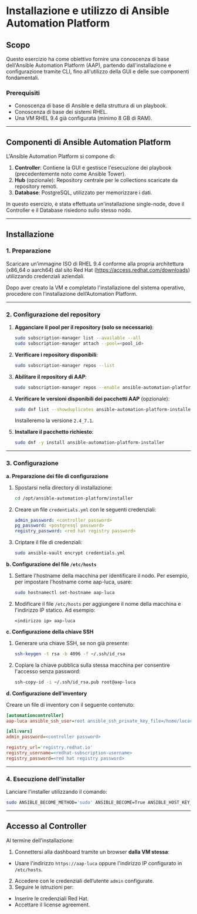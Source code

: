 # Installazione e utilizzo di Ansible Automation Platform

## Scopo
Questo esercizio ha come obiettivo fornire una conoscenza di base dell'Ansible Automation Platform (AAP), partendo dall'installazione e configurazione tramite CLI, fino all'utilizzo della GUI e delle sue componenti fondamentali.

### Prerequisiti
- Conoscenza di base di Ansible e della struttura di un playbook.
- Conoscenza di base dei sistemi RHEL.
- Una VM RHEL 9.4 già configurata (minimo 8 GB di RAM).

---

## Componenti di Ansible Automation Platform
L'Ansible Automation Platform si compone di:
1. **Controller**: Contiene la GUI e gestisce l'esecuzione dei playbook (precedentemente noto come Ansible Tower).
2. **Hub** (opzionale): Repository centrale per le collections scaricate da repository remoti.
3. **Database**: PostgreSQL, utilizzato per memorizzare i dati.

In questo esercizio, è stata effettuata un'installazione single-node, dove il Controller e il Database risiedono sullo stesso nodo.

---

## Installazione

### 1. Preparazione
Scaricare un’immagine ISO di RHEL 9.4 conforme alla propria architettura (x86_64 o aarch64) dal sito Red Hat (https://access.redhat.com/downloads) utilizzando credenziali aziendali. 

Dopo aver creato la VM e completato l'installazione del sistema operativo, procedere con l’installazione dell’Automation Platform.

---

### 2. Configurazione del repository
1. **Agganciare il pool per il repository (solo se necessario)**:
   ```bash
   sudo subscription-manager list --available --all
   sudo subscription-manager attach --pool=<pool_id>
   ```

2. **Verificare i repository disponibili**:
   ```bash
   sudo subscription-manager repos --list
   ```

3. **Abilitare il repository di AAP**:
   ```bash
   sudo subscription-manager repos --enable ansible-automation-platform-2.4-for-rhel-9-x86_64-rpms
   ```

4. **Verificare le versioni disponibili dei pacchetti AAP** (opzionale):
   ```bash
   sudo dnf list --showduplicates ansible-automation-platform-installer
   ```

   Installeremo la versione `2.4_7.1`.

6. **Installare il pacchetto richiesto**:
   ```bash
   sudo dnf -y install ansible-automation-platform-installer
   ```

---

### 3. Configurazione

**a. Preparazione dei file di configurazione**

1. Spostarsi nella directory di installazione:
   ```bash
   cd /opt/ansible-automation-platform/installer
   ```

2. Creare un file `credentials.yml` con le seguenti credenziali:
   ```yaml
   admin_password: <controller password>
   pg_password: <postgresql password>
   registry_password: <red hat registry password>
   ```

3. Criptare il file di credenziali:
   ```bash
   sudo ansible-vault encrypt credentials.yml
   ```

**b. Configurazione del file `/etc/hosts`**

1. Settare l'hostname della macchina per identificare il nodo. Per esempio, per impostare l'hostname come aap-luca, usare:
   ```bash
   sudo hostnamectl set-hostname aap-luca
   ```

2. Modificare il file `/etc/hosts` per aggiungere il nome della macchina e l'indirizzo IP statico. Ad esempio:
   ```
   <indirizzo ip> aap-luca
   ```

**c. Configurazione della chiave SSH**

1. Generare una chiave SSH, se non già presente:
   ```bash
   ssh-keygen -t rsa -b 4096 -f ~/.ssh/id_rsa
   ```

2. Copiare la chiave pubblica sulla stessa macchina per consentire l'accesso senza password:
   ```bash
   ssh-copy-id -i ~/.ssh/id_rsa.pub root@aap-luca
   ```

**d. Configurazione dell'inventory**

Creare un file di inventory con il seguente contenuto:
```ini
[automationcontroller]
aap-luca ansible_ssh_user=root ansible_ssh_private_key_file=/home/lucacisotto/.ssh/id_rsa

[all:vars]
admin_password=<controller password>

registry_url='registry.redhat.io'
registry_username=<redhat-subscription-username>
registry_password=<red hat registry password>
```

---

### 4. Esecuzione dell'installer

Lanciare l'installer utilizzando il comando:
   ```bash
   sudo ANSIBLE_BECOME_METHOD='sudo' ANSIBLE_BECOME=True ANSIBLE_HOST_KEY_CHECKING=False ./setup.sh -e @credentials.yml -e receptor_datadir=/var/lib/awx/receptor -- --ask-vault-pass
   ```

---

## Accesso al Controller

Al termine dell’installazione:
1. Connettersi alla dashboard tramite un browser **dalla VM stessa**:
- Usare l'indirizzo `https://aap-luca` oppure l'indirizzo IP configurato in `/etc/hosts`.
2. Accedere con le credenziali dell’utente `admin` configurate.
3. Seguire le istruzioni per:
- Inserire le credenziali Red Hat.
- Accettare il license agreement.
